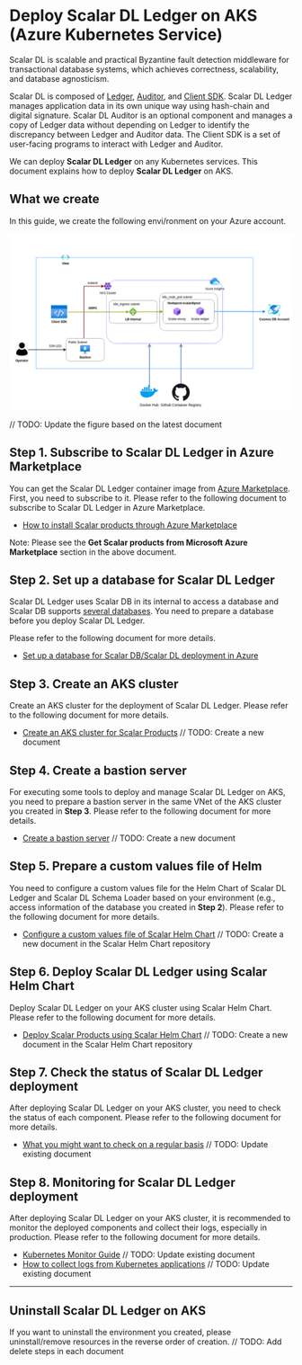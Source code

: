 # Deploy Scalar DL Ledger on AKS (Azure Kubernetes Service)

Scalar DL is scalable and practical Byzantine fault detection middleware for transactional database systems, which achieves correctness, scalability, and database agnosticism.  

Scalar DL is composed of [Ledger](https://github.com/scalar-labs/scalardl/blob/master/docs/getting-started.md), [Auditor](https://github.com/scalar-labs/scalardl/blob/master/docs/getting-started-auditor.md), and [Client SDK](https://github.com/scalar-labs/scalardl/tree/master/docs#client-sdks). Scalar DL Ledger manages application data in its own unique way using hash-chain and digital signature. Scalar DL Auditor is an optional component and manages a copy of Ledger data without depending on Ledger to identify the discrepancy between Ledger and Auditor data. The Client SDK is a set of user-facing programs to interact with Ledger and Auditor.  

We can deploy **Scalar DL Ledger** on any Kubernetes services. This document explains how to deploy **Scalar DL Ledger** on AKS.  

## What we create

In this guide, we create the following envi/ronment on your Azure account.  

![image](images/azure-diagram.png)

// TODO: Update the figure based on the latest document

## Step 1. Subscribe to Scalar DL Ledger in Azure Marketplace

You can get the Scalar DL Ledger container image from [Azure Marketplace](https://azuremarketplace.microsoft.com/en/marketplace/apps/scalarinc.scalardl). First, you need to subscribe to it. Please refer to the following document to subscribe to Scalar DL Ledger in Azure Marketplace.  

* [How to install Scalar products through Azure Marketplace](./AzureMarketplaceGuide.md)

Note: Please see the **Get Scalar products from Microsoft Azure Marketplace** section in the above document.  

## Step 2. Set up a database for Scalar DL Ledger

Scalar DL Ledger uses Scalar DB in its internal to access a database and Scalar DB supports [several databases](https://github.com/scalar-labs/scalardb/blob/master/docs/scalardb-supported-databases.md). You need to prepare a database before you deploy Scalar DL Ledger.  

Please refer to the following document for more details.  

* [Set up a database for Scalar DB/Scalar DL deployment in Azure](./SetupDatabaseForAzure.md)

## Step 3. Create an AKS cluster

Create an AKS cluster for the deployment of Scalar DL Ledger. Please refer to the following document for more details.  

* [Create an AKS cluster for Scalar Products]() // TODO: Create a new document

## Step 4. Create a bastion server

For executing some tools to deploy and manage Scalar DL Ledger on AKS, you need to prepare a bastion server in the same VNet of the AKS cluster you created in **Step 3**. Please refer to the following document for more details.  

* [Create a bastion server]() // TODO: Create a new document

## Step 5. Prepare a custom values file of Helm 

You need to configure a custom values file for the Helm Chart of Scalar DL Ledger and Scalar DL Schema Loader based on your environment (e.g., access information of the database you created in **Step 2**). Please refer to the following document for more details.  

* [Configure a custom values file of Scalar Helm Chart]() // TODO: Create a new document in the Scalar Helm Chart repository

## Step 6. Deploy Scalar DL Ledger using Scalar Helm Chart

Deploy Scalar DL Ledger on your AKS cluster using Scalar Helm Chart. Please refer to the following document for more details.  

* [Deploy Scalar Products using Scalar Helm Chart]() // TODO: Create a new document in the Scalar Helm Chart repository

## Step 7. Check the status of Scalar DL Ledger deployment

After deploying Scalar DL Ledger on your AKS cluster, you need to check the status of each component. Please refer to the following document for more details.  

* [What you might want to check on a regular basis](./RegularCheck.md) // TODO: Update existing document

## Step 8. Monitoring for Scalar DL Ledger deployment

After deploying Scalar DL Ledger on your AKS cluster, it is recommended to monitor the deployed components and collect their logs, especially in production. Please refer to the following document for more details.  

* [Kubernetes Monitor Guide](./K8sMonitorGuide.md) // TODO: Update existing document
* [How to collect logs from Kubernetes applications](./K8sLogCollectionGuide.md) // TODO: Update existing document

---

## Uninstall Scalar DL Ledger on AKS

If you want to uninstall the environment you created, please uninstall/remove resources in the reverse order of creation.  // TODO: Add delete steps in each document
